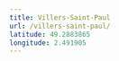 ```yaml
---
title: Villers-Saint-Paul
url: /villers-saint-paul/
latitude: 49.2883865
longitude: 2.491905
---
```

